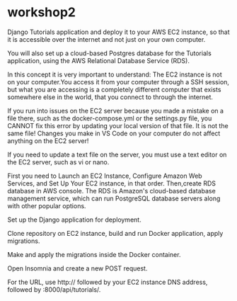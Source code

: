# workshop2

Django Tutorials application and deploy it to your AWS EC2 instance, so that it is accessible over the internet and not just on your own computer.
 
You will also set up a cloud-based Postgres database for the Tutorials application, using the AWS Relational Database Service (RDS).

In this concept it is very important to understand: The EC2 instance is not on your computer.You access it from your computer through a SSH session, but what you are accessing is a completely different computer that exists somewhere else in the world, that you connect to through the internet.

If you run into issues on the EC2 server because you made a mistake on a file there, such as the docker-compose.yml or the settings.py file, you CANNOT fix this error by updating your local version of that file. It is not the same file! Changes you make in VS Code on your computer do not affect anything on the EC2 server! 

If you need to update a text file on the server, you must use a text editor on the EC2 server, such as vi or nano.

 First you need to Launch an EC2 Instance, Configure Amazon Web Services, and Set Up Your EC2 instance, in that order. Then,create RDS database in AWS console. The RDS is Amazon's cloud-based database management service, which can run PostgreSQL database servers along with other popular options.
 
 Set up the Django application for deployment.
 
 Clone repository on EC2 instance, build and run Docker application, apply migrations.
 
 Make and apply the migrations inside the Docker container.
 
 Open Insomnia and create a new POST request.
 
For the URL, use http:// followed by your EC2 instance DNS address, followed by :8000/api/tutorials/.

